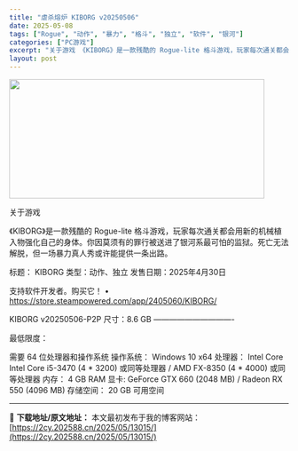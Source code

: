 ```yaml
---
title: "虐杀熔炉 KIBORG v20250506"
date: 2025-05-08
tags: ["Rogue", "动作", "暴力", "格斗", "独立", "软件", "银河"]
categories: ["PC游戏"]
excerpt: "关于游戏 《KIBORG》是一款残酷的 Rogue-lite 格斗游戏，玩家每次通关都会用新的机械植入物强化自己的身体。你因莫须有的罪行被送进了银河系最可怕的监狱。死亡无法解脱，但一场暴力真人秀或许能提供一条出路。 标题： KIBORG 类型：动作、独立 发售日期：2025年4月30日 支持软件开发&hellip;"
layout: post
---
```


<img class="aligncenter size-full wp-image-13023" src="https://2cy.202588.cn/wp-content/uploads/2025/05/2025050803115092.webp" alt="" width="460" height="215" />

关于游戏

《KIBORG》是一款残酷的 Rogue-lite 格斗游戏，玩家每次通关都会用新的机械植入物强化自己的身体。你因莫须有的罪行被送进了银河系最可怕的监狱。死亡无法解脱，但一场暴力真人秀或许能提供一条出路。

标题： KIBORG
类型：动作、独立
发售日期：2025年4月30日

支持软件开发者。购买它！
• https://store.steampowered.com/app/2405060/KIBORG/

KIBORG v20250506-P2P
尺寸：8.6 GB
——————————-

最低限度：

需要 64 位处理器和操作系统
操作系统： Windows 10 x64
处理器： Intel Core Intel Core i5-3470 (4 * 3200) 或同等处理器 / AMD FX-8350 (4 * 4000) 或同等处理器
内存： 4 GB RAM
显卡: GeForce GTX 660 (2048 MB) / Radeon RX 550 (4096 MB)
存储空间： 20 GB 可用空间

---
📖 **下载地址/原文地址：** 本文最初发布于我的博客网站：[https://2cy.202588.cn/2025/05/13015/](https://2cy.202588.cn/2025/05/13015/)

